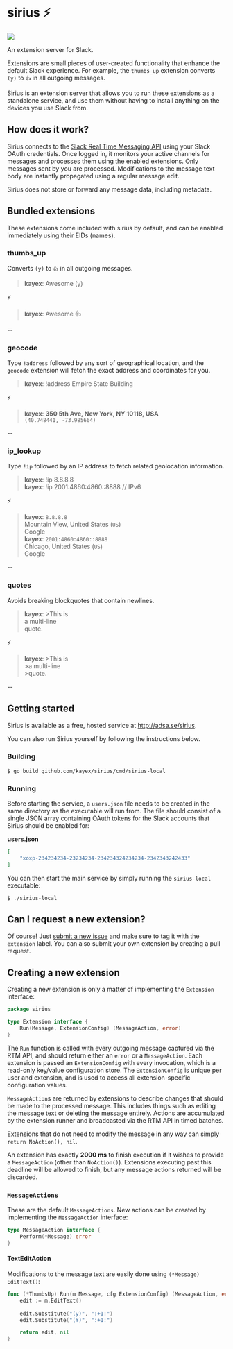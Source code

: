 # sirius ⚡
![](https://travis-ci.org/kayex/sirius.svg?branch=develop)

An extension server for Slack.

Extensions are small pieces of user-created functionality that enhance the default Slack experience. For example, the `thumbs_up` extension converts `(y)` to `👍` in all outgoing messages.

Sirius is an extension server that allows you to run these extensions as a standalone service, and use them without having to install anything on the devices you use Slack from.

## How does it work?
Sirius connects to the [Slack Real Time Messaging API](https://api.slack.com/rtm) using your Slack OAuth credentials. Once logged in, it monitors your active channels for messages and processes them using the enabled extensions. Only messages sent by you are processed. Modifications to the message text body are instantly propagated using a regular message edit.

Sirius does not store or forward any message data, including metadata.

## Bundled extensions
These extensions come included with sirius by default, and can be enabled immediately using their EIDs (names).

### thumbs_up
Converts `(y)` to `👍` in all outgoing messages.

>**kayex**: Awesome (y)

⚡

>**kayex**: Awesome 👍

--

### geocode
Type `!address` followed by any sort of geographical location, and the `geocode` extension will fetch the exact address and coordinates for you.

>**kayex**: !address Empire State Building

⚡

>**kayex**: **350 5th Ave, New York, NY 10118, USA**  
`(40.748441, -73.985664)`

--

### ip_lookup
Type `!ip` followed by an IP address to fetch related geolocation information.

>**kayex**: !ip 8.8.8.8  
>**kayex**: !ip 2001:4860:4860::8888 // IPv6

⚡

>**kayex**: `8.8.8.8`  
Mountain View, United States (`US`)  
Google  
>**kayex**: `2001:4860:4860::8888`  
Chicago, United States (`US`)  
Google

--

### quotes
Avoids breaking blockquotes that contain newlines.

>**kayex**: >This is  
           a multi-line  
	   quote.

⚡

>**kayex**: >This is  
           >a multi-line  
	   >quote.

--

## Getting started
Sirius is available as a free, hosted service at http://adsa.se/sirius.

You can also run Sirius yourself by following the instructions below.

### Building
```
$ go build github.com/kayex/sirius/cmd/sirius-local
```

### Running
Before starting the service, a `users.json` file needs to be created in the same directory as the executable will run from. The file should consist of a single JSON array containing OAuth tokens for the Slack accounts that Sirius should be enabled for:

**users.json**
```json
[
	"xoxp-234234234-23234234-234234324234234-2342343242433"
]
```

You can then start the main service by simply running the `sirius-local` executable:
```
$ ./sirius-local
```

## Can I request a new extension?
Of course! Just [submit a new issue](https://github.com/kayex/sirius/issues/new) and make sure to tag it with the `extension` label. You can also submit your own extension by creating a pull request.

## Creating a new extension
Creating a new extension is only a matter of implementing the `Extension` interface:
```go
package sirius

type Extension interface {
	Run(Message, ExtensionConfig) (MessageAction, error)
}
```

The `Run` function is called with every outgoing message captured via the RTM API, and should return either an `error` or a `MessageAction`. Each extension is passed an `ExtensionConfig` with every invocation, which is a read-only key/value configuration store. The `ExtensionConfig` is unique per user and extension, and is used to access all extension-specific configuration values.

`MessageAction`s are returned by extensions to describe changes that should be made to the processed message. This includes things such as editing the message text or deleting the message entirely. Actions are accumulated by the extension runner and broadcasted via the RTM API in timed batches.

Extensions that do not need to modify the message in any way can simply `return NoAction(), nil`.

An extension has exactly **2000 ms** to finish execution if it wishes to provide a `MessageAction` (other than `NoAction()`). Extensions executing past this deadline will be allowed to finish, but any message actions returned will be discarded.

### `MessageAction`s
These are the default `MessageActions`. New actions can be created by implementing the `MessageAction` interface:
```go
type MessageAction interface {
	Perform(*Message) error
}
```

#### TextEditAction
Modifications to the message text are easily done using `(*Message) EditText()`:
```go
func (*ThumbsUp) Run(m Message, cfg ExtensionConfig) (MessageAction, error) {
	edit := m.EditText()
	
	edit.Substitute("(y)", ":+1:")
	edit.Substitute("(Y)", ":+1:")

	return edit, nil
}
```
